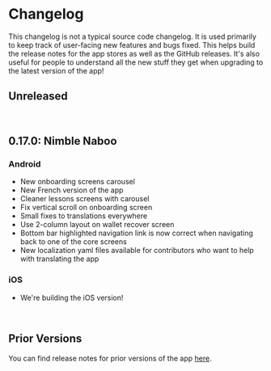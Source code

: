 # Changelog

This changelog is not a typical source code changelog. It is used primarily to keep track of user-facing new features and bugs fixed. This helps build the release notes for the app stores as well as the GitHub releases. It's also useful for people to understand all the new stuff they get when upgrading to the latest version of the app!

## Unreleased

<br>

## 0.17.0: Nimble Naboo

### Android

- New onboarding screens carousel
- New French version of the app
- Cleaner lessons screens with carousel
- Fix vertical scroll on onboarding screen
- Small fixes to translations everywhere
- Use 2-column layout on wallet recover screen
- Bottom bar highlighted navigation link is now correct when navigating back to one of the core screens
- New localization yaml files available for contributors who want to help with translating the app

### iOS

- We're building the iOS version!

<br>

## Prior Versions

You can find release notes for prior versions of the app [here](https://github.com/thunderbiscuit/padawan-wallet/releases).
